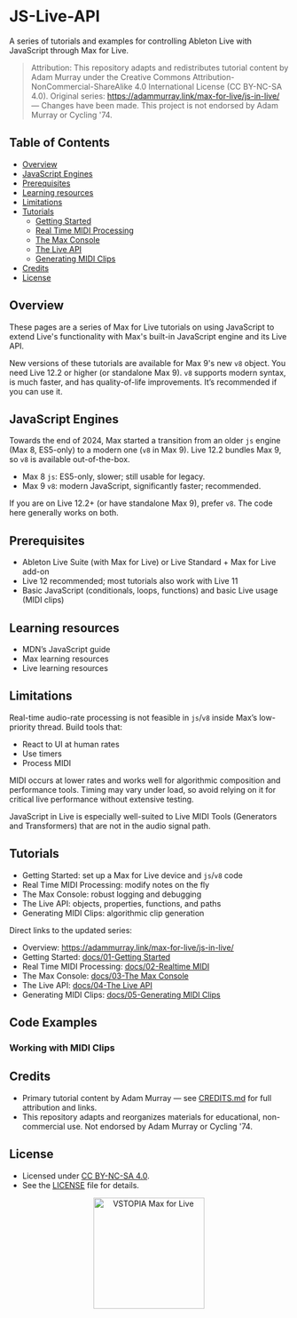 # JS-Live-API

A series of tutorials and examples for controlling Ableton Live with JavaScript through Max for Live.

> Attribution: This repository adapts and redistributes tutorial content by Adam Murray under the Creative Commons Attribution-NonCommercial-ShareAlike 4.0 International License (CC BY-NC-SA 4.0). Original series: https://adammurray.link/max-for-live/js-in-live/ — Changes have been made. This project is not endorsed by Adam Murray or Cycling '74.

## Table of Contents

- [Overview](#overview)
- [JavaScript Engines](#javascript-engines)
- [Prerequisites](#prerequisites)
- [Learning resources](#learning-resources)
- [Limitations](#limitations)
- [Tutorials](#tutorials)
  - [Getting Started](https://vstopia.github.io/JS-Live-API/docs/01-Getting%20Started.html)
  - [Real Time MIDI Processing](https://vstopia.github.io/JS-Live-API/docs/02-Realtime%20MIDI.html)
  - [The Max Console](https://vstopia.github.io/JS-Live-API/docs/03-The%20Max%20Console.html)
  - [The Live API](https://vstopia.github.io/JS-Live-API/docs/04-The%20Live%20API.html)
  - [Generating MIDI Clips](https://vstopia.github.io/JS-Live-API/docs/05-Generating%20MIDI%20Clips.html)
- [Credits](#credits)
- [License](#license)

## Overview

These pages are a series of Max for Live tutorials on using JavaScript to extend Live's functionality with Max's built-in JavaScript engine and its Live API.

New versions of these tutorials are available for Max 9's new `v8` object. You need Live 12.2 or higher (or standalone Max 9). `v8` supports modern syntax, is much faster, and has quality-of-life improvements. It’s recommended if you can use it.

## JavaScript Engines

Towards the end of 2024, Max started a transition from an older `js` engine (Max 8, ES5-only) to a modern one (`v8` in Max 9). Live 12.2 bundles Max 9, so `v8` is available out-of-the-box.

- Max 8 `js`: ES5-only, slower; still usable for legacy.
- Max 9 `v8`: modern JavaScript, significantly faster; recommended.

If you are on Live 12.2+ (or have standalone Max 9), prefer `v8`. The code here generally works on both.

## Prerequisites

- Ableton Live Suite (with Max for Live) or Live Standard + Max for Live add-on
- Live 12 recommended; most tutorials also work with Live 11
- Basic JavaScript (conditionals, loops, functions) and basic Live usage (MIDI clips)

## Learning resources

- MDN’s JavaScript guide
- Max learning resources
- Live learning resources

## Limitations

Real-time audio-rate processing is not feasible in `js`/`v8` inside Max’s low-priority thread. Build tools that:

- React to UI at human rates
- Use timers
- Process MIDI

MIDI occurs at lower rates and works well for algorithmic composition and performance tools. Timing may vary under load, so avoid relying on it for critical live performance without extensive testing.

JavaScript in Live is especially well-suited to Live MIDI Tools (Generators and Transformers) that are not in the audio signal path.

## Tutorials

- Getting Started: set up a Max for Live device and `js`/`v8` code
- Real Time MIDI Processing: modify notes on the fly
- The Max Console: robust logging and debugging
- The Live API: objects, properties, functions, and paths
- Generating MIDI Clips: algorithmic clip generation

Direct links to the updated series:

- Overview: https://adammurray.link/max-for-live/js-in-live/
- Getting Started: [docs/01-Getting Started](docs/01-Getting%20Started.html)
- Real Time MIDI Processing: [docs/02-Realtime MIDI](docs/02-Realtime%20MIDI.html)
- The Max Console: [docs/03-The Max Console](docs/03-The%20Max%20Console.html)
- The Live API: [docs/04-The Live API](docs/04-The%20Live%20API.html)
- Generating MIDI Clips: [docs/05-Generating MIDI Clips](docs/05-Generating%20MIDI%20Clips.html)

## Code Examples

### Working with MIDI Clips

## Credits

- Primary tutorial content by Adam Murray — see [CREDITS.md](CREDITS.md) for full attribution and links.
- This repository adapts and reorganizes materials for educational, non-commercial use. Not endorsed by Adam Murray or Cycling '74.

## License

- Licensed under [CC BY-NC-SA 4.0](https://creativecommons.org/licenses/by-nc-sa/4.0/).
- See the [LICENSE](LICENSE) file for details.

<p align="center">
  <img src="https://vstopia.com/VSTOPIA_MEDIA/VSTOPIA-max-for-live-logo.png" alt="VSTOPIA Max for Live" width="200" />
  
</p>